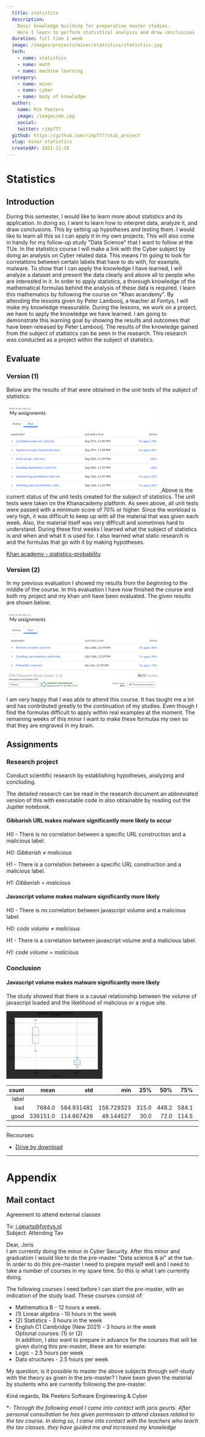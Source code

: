 ```yaml
---
  title: statistics 
  description:
    Basic knowledge building for preparation master studies. 
    Here I learn to perform statistical analysis and draw conclusions
  duration: full time 1 week 
  image: /images/projects/minor/statistics/statistics.jpg
  tech:
    - name: statistics 
    - name: math
    - name: machine learning
  category:
    - name: minor
    - name: cyber
    - name: body of knowledge
  author:
    name: Rik Peeters
    image: /images/me.jpg
    social:
    twitter: rikp777
  github: https://github.com/rikp777/stat_project
  slug: minor_statistics
  createdAt: 2021-11-19
---
```


# Statistics 
## Introduction
During this semester, I would like to learn more about statistics and its application. 
In doing so, I want to learn how to interpret data, analyze it, and draw conclusions. 
This by setting up hypotheses and testing them. I would like to learn all this so I can apply it in my own projects. This will also come in handy for my follow-up study "Data Science" that I want to follow at the TUe. In the statistics course I will make a link with the Cyber subject by doing an analysis on Cyber related data. 
This means I'm going to look for correlations between certain labels that have to do with, for example, malware. To show that I can apply the knowledge I have learned, I will analyze a dataset and present the data clearly and above all to people who are interested in it.
In order to apply statistics, a thorough knowledge of the mathematical formulas behind the analysis of these data is required. I learn this mathematics by following the course on "Khan acandemy". 
By attending the lessons given by Peter Lambooij, a teacher at Fontys, I will make my knowledge measurable. During the lessons, we work on a project; we have to apply the knowledge we have learned. 
I am going to demonstrate this learning goal by showing the results and outcomes that have been released by Peter Lambooij. The results of the knowledge gained from the subject of statistics can be seen in the research. This research was conducted as a project within the subject of statistics. 

## Evaluate
### Version (1)
Below are the results of that were obtained in the unit tests of the subject of statistics: 

<a href="/images/projects/minor/statistics/first_results.png" target="_blank" rel="some text">
  <img width="80%" src="/images/projects/minor/statistics/first_results.png" alt="First test results"/>
</a>
Above is the current status of the unit tests created for the subject of statistics. The unit tests were taken on the Khanacademy platform.  As seen above, all unit tests were passed with a minimum score of 70% or higher.  Since the workload is very high, it was difficult to keep up with all the material that was given each week. Also, the material itself was very difficult and sometimes hard to understand. During these first weeks I learned what the subject of statistics is and when and what it is used for. I also learned what static research is and the formulas that go with it by making hypotheses. 

[Khan academy - statistics-probability](https://www.khanacademy.org/math/statistics-probability)

### Version (2)

In my previous evaluation I showed my results from the beginning to the middle of the course. In this evaluation I have now finished the course and both my project and my khan unit have been evaluated. The given results are shown below:

<a href="/images/projects/minor/statistics/second_results.png" target="_blank" rel="some text">
  <img width="80%" src="/images/projects/minor/statistics/second_results.png" alt="second test results"/>
</a>

<a href="/images/projects/minor/statistics/research_project.png" target="_blank" rel="some text">
  <img width="80%" src="/images/projects/minor/statistics/research_project.png" alt="research project result"/>
</a>

I am very happy that I was able to attend this course. It has taught me a lot and has contributed greatly to the continuation of my studies. Even though I find the formulas difficult to apply within real examples at the moment. The remaining weeks of this minor I want to make these formulas my own so that they are engraved in my brain. 

## Assignments
### Research project

Conduct scientific research by establishing hypotheses, analyzing and concluding. 

The detailed research can be read in the research document an abbreviated version of this with executable code in also obtainable by reading out the Jupiter notebook. 

#### Gibbarish URL makes malware significantly more likely to occur
H0 - There is no correlation between a specific URL construction and a malicious label.

*H0: Gibberish ≠ malicious* 

H1 - There is a correlation between a specific URL construction and a malicious label.

*H1:  Gibberish = malicious*


#### Javascript volume makes malware significantly more likely
H0 - There is no correlation between javascript volume and a malicious label.

*H0: code volume ≠ malicious*

H1 - There is a correlation between javascript volume and a malicious label.

*H1: code volume = malicious*



### Conclusion

#### Javascript volume makes malware significantly more likely

The study showed that there is a causal relationship between the volume of javascript loaded and the likelihood of malicious or a rogue site.  

<a href="/images/projects/minor/statistics/plot.png" target="_blank" rel="some text">
  <img width="50%" src="/images/projects/minor/statistics/plot.png" alt="plot"/>
</a>

| count |     mean |        std |        min |   25% |   50% |   75% |   max |       |
| ----: | -------: | ---------: | ---------: | ----: | ----: | ----: | ----: | ----: |
| label |          |            |            |       |       |       |       |       |
|   bad |   7684.0 | 584.931481 | 156.729323 | 315.0 | 448.2 | 584.1 | 721.8 | 854.1 |
|  good | 336151.0 | 114.667426 |  49.144527 |  30.0 |  72.0 | 114.5 | 157.5 | 199.5 |


***

Recourses: 
- [Drive by download](https://www.kaspersky.com/resource-center/definitions/drive-by-download)

***
# Appendix
## Mail contact 
Agreement to attend external classes

To: j.geurts@fontys.nl \
Subject: Attending Tav

Dear, Joris  
I am currently doing the minor in Cyber Security. 
After this minor and graduation I would like to do the pre-master "Data science & ai" at the tue. 
In order to do this pre-master I need to prepare myself well and I need to take a number of courses in my spare time. 
So this is what I am currently doing.

The following courses I need before I can start the pre-master, with an indication of the study load.
These courses consist of:
- Mathematica B - 12 hours a week.
- (1) Linear algebra - 10 hours in the week
- (2) Statistics - 3 hours in the week
- English C1 Cambridge (New 2021) - 3 hours in the week  
  Optional courses: (1) or (2)  
  In addition, I also want to prepare in advance for the courses that will be given during this pre-master, these are for example:
- Logic - 2.5 hours per week
- Data structures - 2.5 hours per week

My question; is it possible to master the above subjects through self-study with the theory as given in the pre-master? 
I have been given the material by students who are currently following the pre-master.

Kind regards,
Rik Peeters
Software Engineering & Cyber  

*- _Through the following email I came into contact with joris geurts.
After personal consultation he has given permission to attend classes related to the tav course.
In doing so, I came into contact with the teachers who teach the tav classes. 
they have guided me and increased my knowledge_

